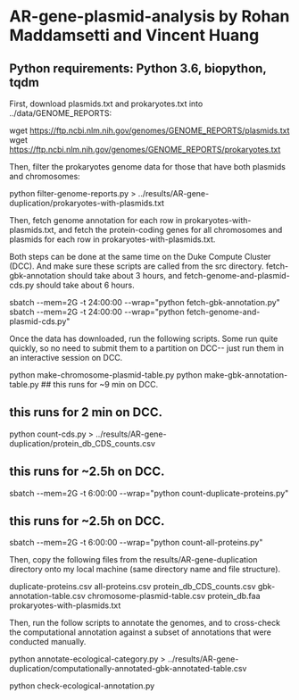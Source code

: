 # AR-gene-plasmid-analysis by Rohan Maddamsetti and Vincent Huang

## Python requirements: Python 3.6, biopython, tqdm 

First, download plasmids.txt and prokaryotes.txt into
../data/GENOME_REPORTS:

wget https://ftp.ncbi.nlm.nih.gov/genomes/GENOME_REPORTS/plasmids.txt
wget https://ftp.ncbi.nlm.nih.gov/genomes/GENOME_REPORTS/prokaryotes.txt

Then, filter the prokaryotes genome data for those that have both
plasmids and chromosomes:

python filter-genome-reports.py > ../results/AR-gene-duplication/prokaryotes-with-plasmids.txt

Then, fetch genome annotation for each row in prokaryotes-with-plasmids.txt,
and fetch the protein-coding genes for all chromosomes and plasmids for
each row in prokaryotes-with-plasmids.txt.

Both steps can be done at the same time on the Duke Compute Cluster (DCC).
And make sure these scripts are called from the src directory.
fetch-gbk-annotation should take about 3 hours,
and fetch-genome-and-plasmid-cds.py should take about 6 hours.

sbatch --mem=2G -t 24:00:00 --wrap="python fetch-gbk-annotation.py"
sbatch --mem=2G -t 24:00:00 --wrap="python fetch-genome-and-plasmid-cds.py"

Once the data has downloaded, run the following scripts. Some run
quite quickly, so no need to submit them to a partition on DCC--
just run them in an interactive session on DCC.

python make-chromosome-plasmid-table.py
python make-gbk-annotation-table.py ## this runs for ~9 min on DCC.

## this runs for 2 min on DCC. 
python count-cds.py > ../results/AR-gene-duplication/protein_db_CDS_counts.csv

## this runs for ~2.5h on DCC.
sbatch --mem=2G -t 6:00:00 --wrap="python count-duplicate-proteins.py" 

## this runs for ~2.5h on DCC.
sbatch --mem=2G -t 6:00:00 --wrap="python count-all-proteins.py"

Then, copy the following files from the results/AR-gene-duplication
directory onto my local machine (same directory name and file structure).

duplicate-proteins.csv
all-proteins.csv
protein_db_CDS_counts.csv
gbk-annotation-table.csv
chromosome-plasmid-table.csv
protein_db.faa
prokaryotes-with-plasmids.txt

Then, run the follow scripts to annotate the genomes, and to cross-check
the computational annotation against a subset of annotations that were conducted manually.

python annotate-ecological-category.py > ../results/AR-gene-duplication/computationally-annotated-gbk-annotated-table.csv

python check-ecological-annotation.py

